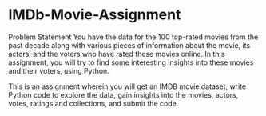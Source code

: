 # IMDb-Movie-Assignment

Problem Statement
You have the data for the 100 top-rated movies from the past decade along with various pieces of information about the movie, its actors, and the voters who have rated these movies online. In this assignment, you will try to find some interesting insights into these movies and their voters, using Python.

This is an assignment wherein you will get an IMDB movie dataset, write Python code to explore the data, gain insights into the movies, actors, votes, ratings and collections, and submit the code.


